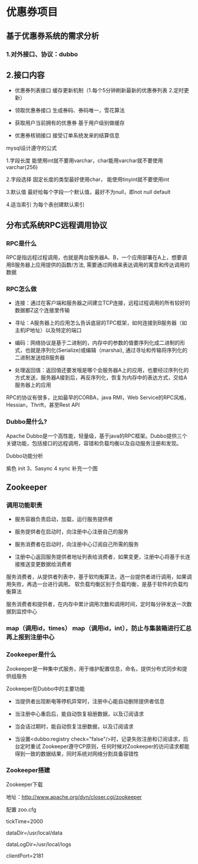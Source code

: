 
# 优惠券项目
## 基于优惠券系统的需求分析
### 1.对外接口、协议：dubbo
## 2.接口内容
 - 优惠券列表接口 缓存更新机制（1.每个5分钟刷新最新的优惠券列表 2.定时更新）  
- 领取优惠券接口 生成券码、券码唯一，雪花算法  
-  获取用户当前拥有的优惠券 基于用户级别做缓存  

-  优惠券核销接口 接受订单系统发来的结算信息  

  
mysql设计遵守的公式  

1.字段长度 能使用int就不要用varchar，char能用varchar就不要使用varchar(256)  

2.字段选择 固定长度的类型最好使用char， 能使用tinyint就不要使用int  

3.默认值 最好给每个字段一个默认值，最好不为null，即not null default  

4.适当索引 为每个表创建默认索引
## 分布式系统RPC远程调用协议
### RPC是什么  

RPC是指远程过程调用，也就是两台服务器A、B，一个应用部署在A上，想要调用B服务器上应用提供的函数/方法, 需要通过网络来表达调用的寓意和传达调用的数据 

### RPC怎么做 
- 连接：通过在客户端和服务器之间建立TCP连接，远程过程调用的所有较好的数据都Z这个连接里传输 

- 寻址：A服务器上的应用怎么告诉底层的TPC框架，如何连接到B服务器（如主机IP地址）以及特定的端口 

- 编码：网络协议是基于二进制的，内存中的参数的值要序列化成二进制的形式，也就是序列化(Serialize)或编辑（marshai), 通过寻址和传输将序列化的二进制发送给B服务器 

- 处理返回值：返回值还要发哦是哪个会服务器A上的应用，也要经过序列化的方式发送，服务器A接到后，再反序列化，恢复为内存中的表达方式，交给A服务器上的应用 

RPC的协议有很多，比如最早的CORBA，java RMI，Web Service的RPC风格，Hessian，Thrift，甚至Rest API
### Dubbo是什么? 

Apache Dubbo是一个高性能，轻量级，基于java的RPC框架。Dubbo提供三个关键功能，包括接口的远程调用，容错和负载均衡以及自动服务注册和发现。  

Dubbo功能分析 

紫色 init 3、5async 4 sync
补充一个图 

## Zookeeper 
### 调用功能职责 

- 服务容器负责启动，加载，运行服务提供者 

- 服务提供者在启动时，向注册中心注册自己的服务 

- 服务消费者在启动时，向注册中心订阅自己所需的服务 

- 注册中心返回服务提供者地址列表给消费者，如果变更，注册中心将基于长连接推送变更数据给消费者 

服务消费者，从提供者列表中，基于软均衡算法，选一台提供者进行调用，如果调用失败，再选一台进行调用。
软负载均衡区别于负载均衡，是基于软件的负载均衡算法 

服务消费者和提供者，在内存中累计调用次数和调用时间，定时每分钟发送一次数据到监控中心 

### map（调用id，times） map（调用id，int），防止与集装箱进行汇总再上报到注册中心 

### Zookeeper是什么

Zookeeper是一种集中式服务，用于维护配置信息，命名，提供分布式同步和提供组服务 

Zookeeper在Dubbo中的主要功能  

- 当提供者出现断电等停机异常时，注册中心能自动删除提供者信息 

- 当注册中心重启后，能自动恢复祖册数据，以及订阅请求 

- 当会话过期时，能自动恢复注册数据，以及订阅请求 

- 当设置<dubbo:registry check="false"/>时，记录失败注册和订阅请求，后台定时重试 
Zookeeper遵守CP原则，任何时候对Zookeeper的访问请求都能得到一致的数据结果，同时系统对网络分割具备容错性 

### Zookeeper搭建 

Zookeeper下载 

地址：http://www.apache.org/dyn/closer.cgi/zookeeper 

配置 zoo.cfg 

tickTime=2000 

dataDir=/usr/local/data 

dataLogDir=/usr/local/logs 

clientPort=2181

